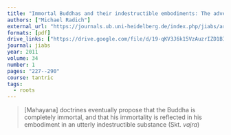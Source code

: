 ```yaml
---
title: "Immortal Buddhas and their indestructible embodiments: The advent of the concept of *vajrakāya*"
authors: ["Michael Radich"]
external_url: "https://journals.ub.uni-heidelberg.de/index.php/jiabs/article/view/10603/4455"
formats: [pdf]
drive_links: ["https://drive.google.com/file/d/19-qKV3J6k15VzAuzrIZD1BIykOg5D51D/view?usp=drivesdk"]
journal: jiabs
year: 2011
volume: 34
number: 1
pages: "227--290"
course: tantric
tags:
  - roots
---
```


> [Mahayana] doctrines eventually propose that the Buddha is completely immortal, and that his immortality is reflected in his embodiment in an utterly indestructible substance (Skt. _vajra_)

